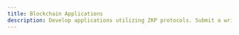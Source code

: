 ```yaml
---
title: Blockchain Applications
description: Develop applications utilizing ZKP protocols. Submit a writeup detailing the application, the use of ZKPs and the security properties. In addition, submit a proof-of-concept implementation of the ZKP protocol and the blockchain smart contract using existing libraries and compilers.
---
```



